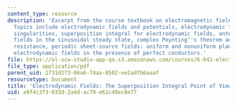 ```yaml
---
content_type: resource
description: 'Excerpt from the course textbook on electromagnetic fields and energy.
  Topics include electrodynamic fields and potentials, electrodynamic fields of source
  singularities, superposition integral for electrodynamic fields, antennae radiation
  fields in the sinusoidal steady state, complex Poynting''s theorem and radiation
  resistance, periodic sheet-source fields: uniform and nonuniform plane waves, and
  electrodynamic fields in the presence of perfect conductors.'
file: https://ol-ocw-studio-app-qa.s3.amazonaws.com/courses/6-641-electromagnetic-fields-forces-and-motion-spring-2005/a9f4c3f3033d2a4dac79e61c40ec8e77_12.pdf
file_type: application/pdf
parent_uid: 2731d273-06a6-74aa-8502-ee2adfb6aaaf
resourcetype: Document
title: 'Electrodynamic Fields: The Superposition Integral Point of View'
uid: a9f4c3f3-033d-2a4d-ac79-e61c40ec8e77
---
```

